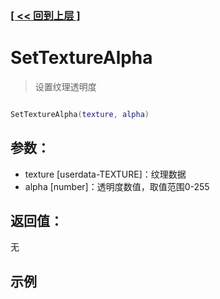 ### [[ << 回到上层 ]](index.md)

# SetTextureAlpha

> 设置纹理透明度

```lua

SetTextureAlpha(texture, alpha)

```

## 参数：

+ texture [userdata-TEXTURE]：纹理数据
+ alpha [number]：透明度数值，取值范围0-255

## 返回值：

无

## 示例

```lua

```